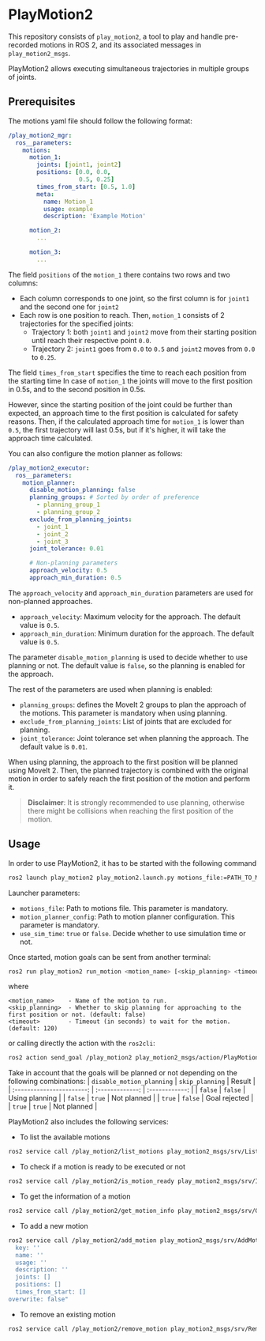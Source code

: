 # PlayMotion2

This repository consists of `play_motion2`, a tool to play and handle pre-recorded motions in ROS 2,
and its associated messages in `play_motion2_msgs`.

PlayMotion2 allows executing simultaneous trajectories in multiple groups of joints.

## Prerequisites

The motions yaml file should follow the following format:

```yaml
/play_motion2_mgr:
  ros__parameters:
    motions:
      motion_1:
        joints: [joint1, joint2]
        positions: [0.0, 0.0,
                    0.5, 0.25]
        times_from_start: [0.5, 1.0]
        meta:
          name: Motion_1
          usage: example
          description: 'Example Motion'

      motion_2:
        ...

      motion_3:
        ...
```

The field `positions` of the `motion_1` there contains two rows and two columns:
- Each column corresponds to one joint, so the first column is for `joint1` and the second one for `joint2`
- Each row is one position to reach. Then, `motion_1` consists of 2 trajectories for the specified joints:
  - Trajectory 1: both `joint1` and `joint2` move from their starting position until reach their respective point `0.0`.
  - Trajectory 2: `joint1` goes from `0.0` to `0.5` and `joint2` moves from `0.0` to `0.25`.

The field `times_from_start` specifies the time to reach each position from the starting time
In case of `motion_1` the joints will move to the first position in 0.5s, and to the second position in 0.5s.

However, since the starting position of the joint could be further than expected, an approach time to the first position is calculated for safety reasons. Then, if the calculated approach time for `motion_1` is lower than `0.5`, the first trajectory will last 0.5s, but if it's higher, it will take the approach time calculated.

You can also configure the motion planner as follows:

```yaml
/play_motion2_executor:
  ros__parameters:
    motion_planner:
      disable_motion_planning: false
      planning_groups: # Sorted by order of preference
        - planning_group_1
        - planning_group_2
      exclude_from_planning_joints:
        - joint_1
        - joint_2
        - joint_3
      joint_tolerance: 0.01

      # Non-planning parameters
      approach_velocity: 0.5
      approach_min_duration: 0.5
```

The `approach_velocity` and `approach_min_duration` parameters are used for non-planned approaches.
- `approach_velocity`: Maximum velocity for the approach. The default value is `0.5`.
- `approach_min_duration`: Minimum duration for the approach. The default value is `0.5`.

The parameter `disable_motion_planning` is used to decide whether to use planning or not. The default value is `false`, so the planning is enabled for the approach.

The rest of the parameters are used when planning is enabled:
- `planning_groups`: defines the MoveIt 2 groups to plan the approach of the motions. This parameter is mandatory when using planning.
- `exclude_from_planning_joints`: List of joints that are excluded for planning.
- `joint_tolerance`: Joint tolerance set when planning the approach. The default value is `0.01`.

When using planning, the approach to the first position will be planned using MoveIt 2. Then, the planned trajectory is combined with the original motion in order to safely reach the first position of the motion and perform it.

> **Disclaimer**: It is strongly recommended to use planning, otherwise there might be collisions when reaching the first position of the motion.

## Usage

In order to use PlayMotion2, it has to be started with the following command

```bash
ros2 launch play_motion2 play_motion2.launch.py motions_file:=PATH_TO_MOTIONS_YAML motion_planner_config:=PATH_TO_MOTION_PLANNER_CONFIG [use_sim_time:=true]
```

Launcher parameters:
- `motions_file`: Path to motions file. This parameter is mandatory.
- `motion_planner_config`: Path to motion planner configuration. This parameter is mandatory.
- `use_sim_time`: `true` or `false`. Decide whether to use simulation time or not.

Once started, motion goals can be sent from another terminal:
```bash
ros2 run play_motion2 run_motion <motion_name> [<skip_planning> <timeout>]
```
where
```
<motion_name>    - Name of the motion to run.
<skip_planning>  - Whether to skip planning for approaching to the first position or not. (default: false)
<timeout>        - Timeout (in seconds) to wait for the motion. (default: 120)
```

or calling directly the action with the `ros2cli`:
```bash
ros2 action send_goal /play_motion2 play_motion2_msgs/action/PlayMotion2 "{motion_name: '', skip_planning: false}"
```

Take in account that the goals will be planned or not depending on the following combinations:
| `disable_motion_planning` | `skip_planning` | Result         |
| :-----------------------: | :-------------: | :------------: |
| `false`                   | `false`         | Using planning |
| `false`                   | `true`          | Not planned    |
| `true`                    | `false`         | Goal rejected  |
| `true`                    | `true`          | Not planned    |

PlayMotion2 also includes the following services:

- To list the available motions

```bash
ros2 service call /play_motion2/list_motions play_motion2_msgs/srv/ListMotions
```

- To check if a motion is ready to be executed or not

```bash
ros2 service call /play_motion2/is_motion_ready play_motion2_msgs/srv/IsMotionReady "motion_key: ''"
```

- To get the information of a motion

```bash
ros2 service call /play_motion2/get_motion_info play_motion2_msgs/srv/GetMotionInfo "motion_key: ''"
```

- To add a new motion
```bash
ros2 service call /play_motion2/add_motion play_motion2_msgs/srv/AddMotion "motion:
  key: ''
  name: ''
  usage: ''
  description: ''
  joints: []
  positions: []
  times_from_start: []
overwrite: false"
```

- To remove an existing motion
```bash
ros2 service call /play_motion2/remove_motion play_motion2_msgs/srv/RemoveMotion "motion_key: ''"
```
